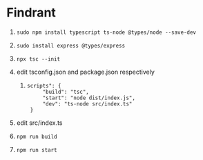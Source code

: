# Findrant

1.     sudo npm install typescript ts-node @types/node --save-dev
2.     sudo install express @types/express
3.     npx tsc --init
4. edit tsconfig.json and package.json respectively
    1.     scripts": {
                "build": "tsc",
                "start": "node dist/index.js",
                "dev": "ts-node src/index.ts"
            }
5. edit src/index.ts
6.     npm run build
7.     npm run start